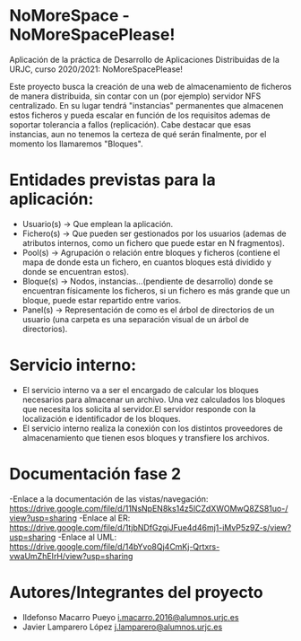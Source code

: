 # NoMoreSpace - NoMoreSpacePlease!
Aplicación de la práctica de Desarrollo de Aplicaciones Distribuidas de la URJC, curso 2020/2021: NoMoreSpacePlease!

Este proyecto busca la creación de una web de almacenamiento de ficheros de manera distribuida, sin contar con un (por ejemplo) servidor NFS centralizado. En su lugar tendrá "instancias" permanentes que almacenen estos ficheros y pueda escalar en función de los requisitos ademas de soportar tolerancia a fallos (replicación). Cabe destacar que esas instancias, aun no tenemos la certeza de qué serán finalmente, por el momento los llamaremos "Bloques".

# Entidades previstas para la aplicación:
- Usuario(s) -> Que emplean la aplicación.
- Fichero(s) -> Que pueden ser gestionados por los usuarios (ademas de atributos internos, como un fichero que puede estar en N fragmentos).
- Pool(s) -> Agrupación o relación entre bloques y ficheros (contiene el mapa de donde esta un fichero, en cuantos bloques está dividido y donde se encuentran estos).
- Bloque(s) -> Nodos, instancias...(pendiente de desarrollo) donde se encuentran físicamente los ficheros, si un fichero es más grande que un bloque, puede estar repartido entre varios.
- Panel(s) -> Representación de como es el árbol de directorios de un usuario (una carpeta es una separación visual de un árbol de directorios).

# Servicio interno:
- El servicio interno va a ser el encargado de calcular los bloques necesarios para almacenar un archivo. Una vez calculados los bloques que necesita los solicita al servidor.El servidor responde con la localización e identificador de los bloques.
- El servicio interno realiza la conexión con los distintos proveedores de almacenamiento que tienen esos bloques y transfiere los archivos.

# Documentación fase 2
-Enlace a la documentación de las vistas/navegación: https://drive.google.com/file/d/11NsNpEN8ks14z5lCZdXWOMwQ8ZS81uo-/view?usp=sharing
-Enlace al ER: https://drive.google.com/file/d/1tjbNDfGzgjJFue4d46mj1-iMvP5z9Z-s/view?usp=sharing
-Enlace al UML: https://drive.google.com/file/d/14bYvo8Qj4CmKj-Qrtxrs-vwaUmZhEIrH/view?usp=sharing

# Autores/Integrantes del proyecto
- Ildefonso Macarro Pueyo i.macarro.2016@alumnos.urjc.es
- Javier Lamparero López j.lamparero@alumnos.urjc.es
